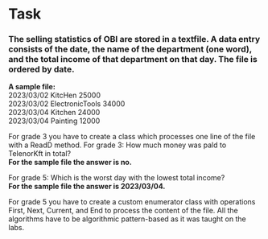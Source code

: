 # Task

### The selling statistics of OBI are stored in a textfile. A data entry consists of the date, the name of the department (one word), and the total income of that department on that day. The file is ordered by date.

**A sample file:**
<br> 2023/03/02 KitcHen 25000
<br> 2023/03/02 ElectronicTools 34000
<br> 2023/03/04 Kitchen 24000
<br> 2023/03/04 Painting 12000

For grade 3 you have to create a class which processes one line of the file with a ReadD method. For grade 3: How much money was pald to TelenorKft in total?
<br> **For the sample file the answer is no.**

For grade 5: Which is the worst day with the lowest total income?
<br> **For the sample file the answer is 2023/03/04.**

For grade 5 you have to create a custom enumerator class with operations First, Next,
Current, and End to process the content of the file. All the algorithms have to be algorithmic
pattern-based as it was taught on the labs.








